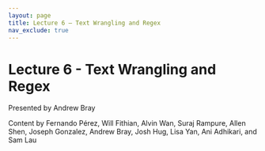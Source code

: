 ```yaml
---
layout: page
title: Lecture 6 – Text Wrangling and Regex
nav_exclude: true
---
```


# Lecture 6 - Text Wrangling and Regex

Presented by Andrew Bray

Content by Fernando Pérez, Will Fithian, Alvin Wan, Suraj Rampure, Allen Shen, Joseph Gonzalez, Andrew Bray, Josh Hug, Lisa Yan, Ani Adhikari, and Sam Lau
